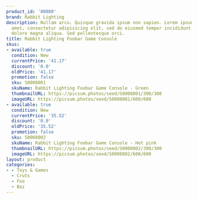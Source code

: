 ```yaml
---
product_id: '00080'
brand: Rabbit Lighting
description: Nullam arcu. Quisque gravida ipsum non sapien. Lorem ipsum dolor sit
  amet, consectetur adipisicing elit, sed do eiusmod tempor incididunt ut labore et
  dolore magna aliqua. Sed pellentesque orci.
title: Rabbit Lighting Foobar Game Console
skus:
- available: true
  condition: New
  currentPrice: '41.17'
  discount: '0.0'
  oldPrice: '41.17'
  promotion: false
  sku: S0008001
  skuName: Rabbit Lighting Foobar Game Console - Green
  thumbnailURL: https://picsum.photos/seed/S0008001/300/300
  imageURL: https://picsum.photos/seed/S0008001/600/600
- available: true
  condition: New
  currentPrice: '35.52'
  discount: '0.0'
  oldPrice: '35.52'
  promotion: false
  sku: S0008002
  skuName: Rabbit Lighting Foobar Game Console - Hot pink
  thumbnailURL: https://picsum.photos/seed/S0008002/300/300
  imageURL: https://picsum.photos/seed/S0008002/600/600
layout: product
categories:
- - Toys & Games
  - Cruts
  - Foo
  - Baz
---
```

